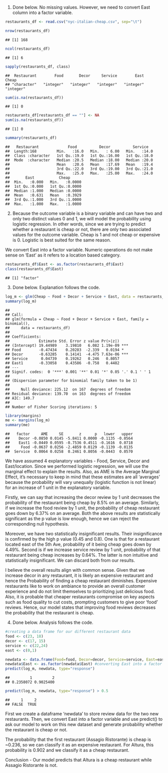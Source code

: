 
1.  Done below. No missing values. However, we need to convert East
    column into a factor variable.

``` r
restaurants_df <- read.csv("nyc-italian-cheap.csv", sep="\t")
```

``` r
nrow(restaurants_df)
```

    ## [1] 168

``` r
ncol(restaurants_df)
```

    ## [1] 6

``` r
sapply(restaurants_df, class)
```

    ##  Restaurant        Food       Decor     Service        East       Cheap 
    ## "character"   "integer"   "integer"   "integer"   "integer"   "integer"

``` r
sum(is.na(restaurants_df))
```

    ## [1] 0

``` r
restaurants_df[restaurants_df == ""] <- NA 
sum(is.na(restaurants_df))
```

    ## [1] 0

``` r
summary(restaurants_df)
```

    ##   Restaurant             Food          Decor          Service    
    ##  Length:168         Min.   :16.0   Min.   : 6.00   Min.   :14.0  
    ##  Class :character   1st Qu.:19.0   1st Qu.:16.00   1st Qu.:18.0  
    ##  Mode  :character   Median :20.5   Median :18.00   Median :20.0  
    ##                     Mean   :20.6   Mean   :17.69   Mean   :19.4  
    ##                     3rd Qu.:22.0   3rd Qu.:19.00   3rd Qu.:21.0  
    ##                     Max.   :25.0   Max.   :25.00   Max.   :24.0  
    ##       East           Cheap       
    ##  Min.   :0.000   Min.   :0.0000  
    ##  1st Qu.:0.000   1st Qu.:0.0000  
    ##  Median :1.000   Median :0.0000  
    ##  Mean   :0.631   Mean   :0.3929  
    ##  3rd Qu.:1.000   3rd Qu.:1.0000  
    ##  Max.   :1.000   Max.   :1.0000

2.  Because the outcome variable is a binary variable and can have two
    and only two distinct values 0 and 1, we will model the probability
    using logistic regression. In other words, since we are trying to
    predict whether a restaurant is cheap or not, there are only two
    associated values for the outcome variable. Cheap is 1 and not cheap
    or expensive is 0. Logistic is best suited for the same reason.

We convert East into a factor variable. Numeric operations do not make
sense on ‘East’ as it refers to a location based category.

``` r
restaurants_df$East <- as.factor(restaurants_df$East)
class(restaurants_df$East)
```

    ## [1] "factor"

3.  Done below. Explanation follows the code.

``` r
log_m <- glm(Cheap ~ Food + Decor + Service + East, data = restaurants_df, family=binomial())
summary(log_m)
```

    ## 
    ## Call:
    ## glm(formula = Cheap ~ Food + Decor + Service + East, family = binomial(), 
    ##     data = restaurants_df)
    ## 
    ## Coefficients:
    ##             Estimate Std. Error z value Pr(>|z|)    
    ## (Intercept) 19.44989    3.19810   6.082 1.19e-09 ***
    ## Food        -0.47434    0.20283  -2.339   0.0194 *  
    ## Decor       -0.63285    0.14141  -4.475 7.63e-06 ***
    ## Service      0.04739    0.19262   0.246   0.8057    
    ## East1       -0.33058    0.43586  -0.758   0.4482    
    ## ---
    ## Signif. codes:  0 '***' 0.001 '**' 0.01 '*' 0.05 '.' 0.1 ' ' 1
    ## 
    ## (Dispersion parameter for binomial family taken to be 1)
    ## 
    ##     Null deviance: 225.12  on 167  degrees of freedom
    ## Residual deviance: 139.70  on 163  degrees of freedom
    ## AIC: 149.7
    ## 
    ## Number of Fisher Scoring iterations: 5

``` r
library(margins)
me <- margins(log_m)
summary(me)
```

    ##   factor     AME     SE       z      p   lower   upper
    ##    Decor -0.0850 0.0145 -5.8411 0.0000 -0.1135 -0.0564
    ##    East1 -0.0449 0.0595 -0.7536 0.4511 -0.1616  0.0718
    ##     Food -0.0637 0.0256 -2.4859 0.0129 -0.1139 -0.0135
    ##  Service  0.0064 0.0258  0.2461 0.8056 -0.0443  0.0570

We have assumed 4 explanatory variables - Food, Service, Decor and
East/location. Since we performed logistic regression, we will use the
marginal effect to explain the results. Also, as AME is the Average
Marginal Effect, it’s necessary to keep in mind that these estimates are
all ‘averages’ because the probability will vary unequally (logistic
function is not linear) for an increase of 1 unit in the explanatory
variable.

Firstly, we can say that increasing the decor review by 1 unit decreases
the probability of the restaurant being cheap by 8.5% on an average.
Similarly, if we increase the food review by 1 unit, the probability of
cheap restaurant goes down by 6.37% on an average. Both the above
results are statistically significant as the p value is low enough,
hence we can reject the corresponding null hypothesis.

Moreover, we have two statistically insignificant results. Their
insignificance is confirmed by the high p value (0.45 and 0.8). One is
that for a restaurant located east of the 5th Ave, probability of it
being cheap goes down by 4.49%. Second is if we increase service review
by 1 unit, probability of that restaurant being cheap increases by
0.64%. The latter is non intuitive and statistically insignificant. We
can discard both from our results.

I believe the overall results align with common sense. Given that we
increase decor in any restaurant, it is likely an expensive restaurant
and hence the Probability of finding a cheap restaurant diminishes.
Expensive restaurants like to work on ambiance to provide an overall
customer experience and do not limit themselves to prioritizing just
delicious food. Also, it is probable that cheaper restaurants compromise
on key aspects such as food quality to cut costs, prompting customers to
give poor ‘food’ reviews. Hence, our model states that improving food
reviews decreases the probability that the restaurant is cheap.

4.  Done below. Analysis follows the code.

``` r
#creating a data frame for our different restaurant data
food <- c(23, 18)
decor <- c(17, 15)
service <- c(22,24)
east <- c(0,1)
```

``` r
newdata <- data.frame(Food=food, Decor=decor, Service=service, East=east)
newdata$East <- as.factor(newdata$East) #converting East into a factor variable
predict(log_m, newdata, type="response")
```

    ##         1         2 
    ## 0.2358072 0.9025400

``` r
predict(log_m, newdata, type="response") > 0.5
```

    ##     1     2 
    ## FALSE  TRUE

First we create a dataframe ‘newdata’ to store review data for the two
new restaurants. Then, we convert East into a factor variable and use
predict() to ask our model to work on this new dataset and generate
probability whether the restaurant is cheap or not.

The probability that the first restaurant (Assagio Ristorante) is cheap
is ~0.236, so we can classify it as an expensive restaurant. For Altura,
this probability is 0.902 and we classify it as a cheap restaurant.

Conclusion - Our model predicts that Altura is a cheap restaurant while
Assagio Ristorante is not.

